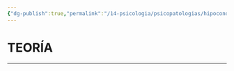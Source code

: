 ```yaml
---
{"dg-publish":true,"permalink":"/14-psicologia/psicopatologias/hipocondriaco/","tags":["Psicología","Teoría","Complemento"]}
---
```


# TEORÍA
---

